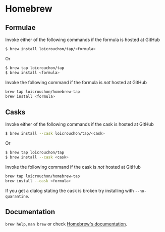 # Homebrew

## Formulae
Invoke either of the following commands if the formula is hosted at GitHub

```sh
$ brew install loicrouchon/tap/<formula>
```

Or

```sh
$ brew tap loicrouchon/tap
$ brew install <formula>
```

Invoke the following command if the formula is *not* hosted at GitHub

```sh
brew tap loicrouchon/homebrew-tap 
brew install <formula>
```

## Casks
Invoke either of the following commands if the cask is hosted at GitHub

```sh
$ brew install --cask loicrouchon/tap/<cask>
```

Or

```sh
$ brew tap loicrouchon/tap
$ brew install --cask <cask>
```

Invoke the following command if the cask is *not* hosted at GitHub

```sh
brew tap loicrouchon/homebrew-tap 
brew install --cask <formula>
```

If you get a dialog stating the cask is broken try installing with `--no-quarantine`.

## Documentation
`brew help`, `man brew` or check [Homebrew's documentation](https://docs.brew.sh).